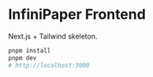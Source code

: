 # InfiniPaper Frontend

Next.js + Tailwind skeleton.

```bash
pnpm install
pnpm dev
# http://localhost:3000
```